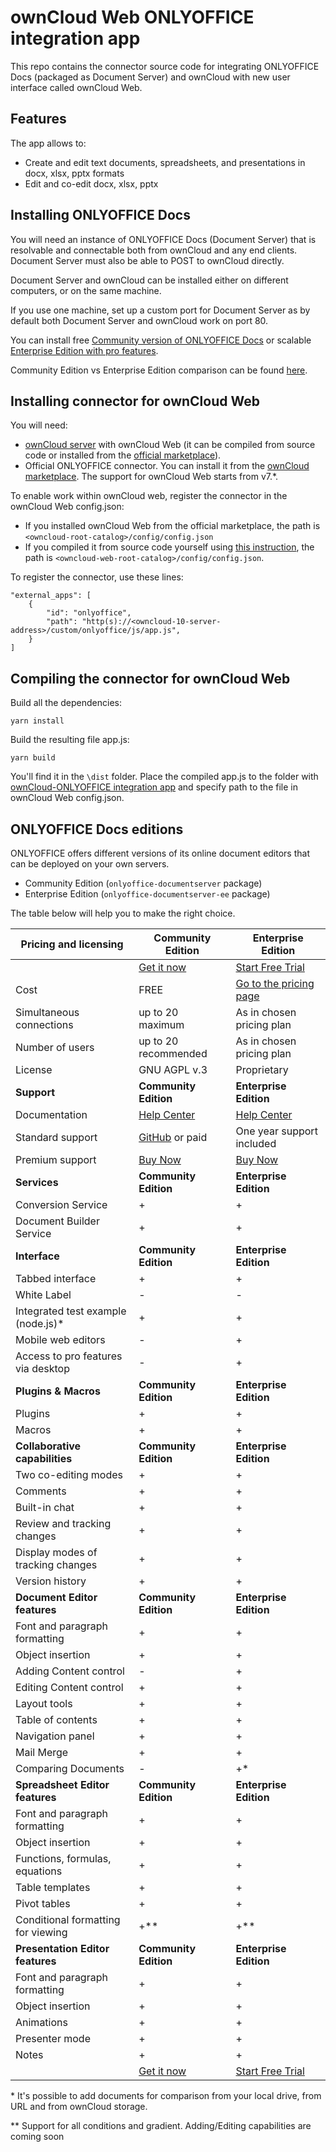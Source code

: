 # ownCloud Web ONLYOFFICE integration app

This repo contains the connector source code for integrating ONLYOFFICE Docs (packaged as Document Server) and ownCloud with new user interface called ownCloud Web.

## Features

The app allows to:

* Create and edit text documents, spreadsheets, and presentations in docx, xlsx, pptx formats
* Edit and co-edit docx, xlsx, pptx

## Installing ONLYOFFICE Docs

You will need an instance of ONLYOFFICE Docs (Document Server) that is resolvable and connectable both from ownCloud and any end clients. Document Server must also be able to POST to ownCloud directly.

Document Server and ownCloud can be installed either on different computers, or on the same machine. 

If you use one machine, set up a custom port for Document Server as by default both Document Server and ownCloud work on port 80.

You can install free [Community version of ONLYOFFICE Docs](https://helpcenter.onlyoffice.com/installation/docs-community-index.aspx) or scalable [Enterprise Edition with pro features](https://helpcenter.onlyoffice.com/installation/docs-enterprise-index.aspx).

Community Edition vs Enterprise Edition comparison can be found [here](#onlyoffice-docs-editions).

## Installing connector for ownCloud Web

You will need:
* [ownCloud server](https://owncloud.com/download-server/#owncloud-server) with ownCloud Web (it can be compiled from source code or installed from the [official marketplace](https://marketplace.owncloud.com/apps/web)).
* Official ONLYOFFICE connector. You can install it from the [ownCloud marketplace](https://marketplace.owncloud.com/apps/onlyoffice). The support for ownCloud Web starts from v7.*.

To enable work within ownCloud web, register the connector in the ownCloud Web config.json:

* If you installed ownCloud Web from the official marketplace, the path is `<owncloud-root-catalog>/config/config.json`
* If you compiled it from source code yourself using [this instruction](https://owncloud.dev/clients/web/backend-oc10/#running-web), the path is `<owncloud-web-root-catalog>/config/config.json`.

To register the connector, use these lines:

```
"external_apps": [
    {
        "id": "onlyoffice",
        "path": "http(s)://<owncloud-10-server-address>/custom/onlyoffice/js/app.js",
    }
]
```
## Compiling the connector for ownCloud Web

Build all the dependencies:

```
yarn install
```
Build the resulting file app.js:

```
yarn build
```
You'll find it in the `\dist` folder. Place the compiled app.js to the folder with [ownCloud-ONLYOFFICE integration app](https://github.com/ONLYOFFICE/onlyoffice-owncloud) and specify path to the file in ownCloud Web config.json.

## ONLYOFFICE Docs editions

ONLYOFFICE offers different versions of its online document editors that can be deployed on your own servers.

* Community Edition (`onlyoffice-documentserver` package)
* Enterprise Edition (`onlyoffice-documentserver-ee` package)

The table below will help you to make the right choice.

| Pricing and licensing | Community Edition | Enterprise Edition |
| ------------- | ------------- | ------------- |
| | [Get it now](https://www.onlyoffice.com/download.aspx?utm_source=github&utm_medium=cpc&utm_campaign=GitHubOwncloudWeb)  | [Start Free Trial](https://www.onlyoffice.com/enterprise-edition-free.aspx?utm_source=github&utm_medium=cpc&utm_campaign=GitHubOwncloudWeb)  |
| Cost  | FREE  | [Go to the pricing page](https://www.onlyoffice.com/docs-enterprise-prices.aspx?utm_source=github&utm_medium=cpc&utm_campaign=GitHubOwncloudWeb)  |
| Simultaneous connections | up to 20 maximum  | As in chosen pricing plan |
| Number of users | up to 20 recommended | As in chosen pricing plan |
| License | GNU AGPL v.3 | Proprietary |
| **Support** | **Community Edition** | **Enterprise Edition** |
| Documentation | [Help Center](https://helpcenter.onlyoffice.com/installation/docs-community-index.aspx) | [Help Center](https://helpcenter.onlyoffice.com/installation/docs-enterprise-index.aspx) |
| Standard support | [GitHub](https://github.com/ONLYOFFICE/DocumentServer/issues) or paid | One year support included |
| Premium support | [Buy Now](https://www.onlyoffice.com/support.aspx?utm_source=github&utm_medium=cpc&utm_campaign=GitHubOwncloudWeb) | [Buy Now](https://www.onlyoffice.com/support.aspx?utm_source=github&utm_medium=cpc&utm_campaign=GitHubOwncloudWeb) |
| **Services** | **Community Edition** | **Enterprise Edition** |
| Conversion Service                | + | + |
| Document Builder Service          | + | + |
| **Interface** | **Community Edition** | **Enterprise Edition** |
| Tabbed interface                       | + | + |
| White Label                            | - | - |
| Integrated test example (node.js)*     | + | + |
| Mobile web editors | - | + |
| Access to pro features via desktop     | - | + |
| **Plugins & Macros** | **Community Edition** | **Enterprise Edition** |
| Plugins                           | + | + |
| Macros                            | + | + |
| **Collaborative capabilities** | **Community Edition** | **Enterprise Edition** |
| Two co-editing modes              | + | + |
| Comments                          | + | + |
| Built-in chat                     | + | + |
| Review and tracking changes       | + | + |
| Display modes of tracking changes | + | + |
| Version history                   | + | + |
| **Document Editor features** | **Community Edition** | **Enterprise Edition** |
| Font and paragraph formatting   | + | + |
| Object insertion                | + | + |
| Adding Content control          | - | + | 
| Editing Content control         | + | + | 
| Layout tools                    | + | + |
| Table of contents               | + | + |
| Navigation panel                | + | + |
| Mail Merge                      | + | + |
| Comparing Documents             | - | +* |
| **Spreadsheet Editor features** | **Community Edition** | **Enterprise Edition** |
| Font and paragraph formatting   | + | + |
| Object insertion                | + | + |
| Functions, formulas, equations  | + | + |
| Table templates                 | + | + |
| Pivot tables                    | + | + |
| Conditional formatting  for viewing | +** | +** |
| **Presentation Editor features** | **Community Edition** | **Enterprise Edition** |
| Font and paragraph formatting   | + | + |
| Object insertion                | + | + |
| Animations                      | + | + |
| Presenter mode                  | + | + |
| Notes                           | + | + |
| | [Get it now](https://www.onlyoffice.com/download.aspx?utm_source=github&utm_medium=cpc&utm_campaign=GitHubOwncloud)  | [Start Free Trial](https://www.onlyoffice.com/enterprise-edition-free.aspx?utm_source=github&utm_medium=cpc&utm_campaign=GitHubOwncloud)  |

\*  It's possible to add documents for comparison from your local drive, from URL and from ownCloud storage.

\** Support for all conditions and gradient. Adding/Editing capabilities are coming soon


